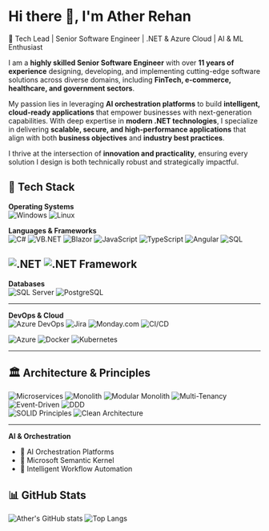 # Hi there 👋, I'm Ather Rehan  

🚀 Tech Lead | Senior Software Engineer | .NET & Azure Cloud | AI & ML Enthusiast  

I am a **highly skilled Senior Software Engineer** with over **11 years of experience** designing, developing, and implementing cutting-edge software solutions across diverse domains, including **FinTech, e-commerce, healthcare, and government sectors**.  

My passion lies in leveraging **AI orchestration platforms** to build **intelligent, cloud-ready applications** that empower businesses with next-generation capabilities. With deep expertise in **modern .NET technologies**, I specialize in delivering **scalable, secure, and high-performance applications** that align with both **business objectives** and **industry best practices**.  

I thrive at the intersection of **innovation and practicality**, ensuring every solution I design is both technically robust and strategically impactful.

## 🧰 Tech Stack

**Operating Systems**  
![Windows](https://img.shields.io/badge/Windows-0078D6?style=flat&logo=windows&logoColor=white)  ![Linux](https://img.shields.io/badge/Linux-FCC624?style=flat&logo=linux&logoColor=black)  


**Languages & Frameworks**  
![C#](https://img.shields.io/badge/C%23-239120?style=flat&logo=c-sharp&logoColor=white) ![VB.NET](https://img.shields.io/badge/VB.NET-5C2D91?style=flat&logo=visual-basic&logoColor=white)  ![Blazor](https://img.shields.io/badge/Blazor-5C2D91?style=flat&logo=blazor&logoColor=white)  ![JavaScript](https://img.shields.io/badge/JavaScript-F7DF1E?style=flat&logo=javascript&logoColor=black)  ![TypeScript](https://img.shields.io/badge/TypeScript-3178C6?style=flat&logo=typescript&logoColor=white)  ![Angular](https://img.shields.io/badge/Angular-DD0031?style=flat&logo=angular&logoColor=white) ![SQL](https://img.shields.io/badge/SQL-CC2927?style=flat&logo=microsoft-sql-server&logoColor=white)   

![.NET](https://img.shields.io/badge/.NET-512BD4?style=flat&logo=dotnet&logoColor=white) ![.NET Framework](https://img.shields.io/badge/.NET%20Framework-68217A?style=flat&logo=dotnet&logoColor=white)  
---

**Databases**  
![SQL Server](https://img.shields.io/badge/SQL%20Server-CC2927?style=flat&logo=microsoft-sql-server&logoColor=white)  ![PostgreSQL](https://img.shields.io/badge/PostgreSQL-4169E1?style=flat&logo=postgresql&logoColor=white)  

---

**DevOps & Cloud**  
![Azure DevOps](https://img.shields.io/badge/Azure%20DevOps-0078D4?style=flat&logo=azure-devops&logoColor=white)  ![Jira](https://img.shields.io/badge/Jira-0052CC?style=flat&logo=jira&logoColor=white)  ![Monday.com](https://img.shields.io/badge/Monday.com-ff3d00?style=flat&logo=monday&logoColor=white)  ![CI/CD](https://img.shields.io/badge/CI%2FCD-2088FF?style=flat&logo=github-actions&logoColor=white)

![Azure](https://img.shields.io/badge/Microsoft%20Azure-0078D4?style=flat&logo=microsoft-azure&logoColor=white)  ![Docker](https://img.shields.io/badge/Docker-2496ED?style=flat&logo=docker&logoColor=white)  ![Kubernetes](https://img.shields.io/badge/Kubernetes-326CE5?style=flat&logo=kubernetes&logoColor=white)  



---

## 🏛 Architecture & Principles

![Microservices](https://img.shields.io/badge/Microservices-5CDB95?style=flat&logo=appveyor&logoColor=white) ![Monolith](https://img.shields.io/badge/Monolith-05386B?style=flat&logo=appveyor&logoColor=white)  ![Modular Monolith](https://img.shields.io/badge/Modular%20Monolith-379683?style=flat&logo=appveyor&logoColor=white)   ![Multi-Tenancy](https://img.shields.io/badge/Multi--Tenancy-SaaS-8EE4AF?style=flat) ![Event-Driven](https://img.shields.io/badge/Event-Driven-05386B?style=flat&logo=appveyor&logoColor=white)  ![DDD](https://img.shields.io/badge/Domain-Driven%20Design-379683?style=flat&logo=appveyor&logoColor=white)  
![SOLID Principles](https://img.shields.io/badge/SOLID%20Principles-5CDB95?style=flat&logo=appveyor&logoColor=white) ![Clean Architecture](https://img.shields.io/badge/Clean%20Architecture-8EE4AF?style=flat&logo=appveyor&logoColor=white)   
 

---

**AI & Orchestration**  
- 🤖 AI Orchestration Platforms  
- 🧠 Microsoft Semantic Kernel  
- 🔗 Intelligent Workflow Automation  


## 📊 GitHub Stats
![Ather's GitHub stats](https://github-readme-stats.vercel.app/api?username=atherrehan&show_icons=true&theme=radical)
![Top Langs](https://github-readme-stats.vercel.app/api/top-langs/?username=atherrehan&layout=compact&theme=radical)  
